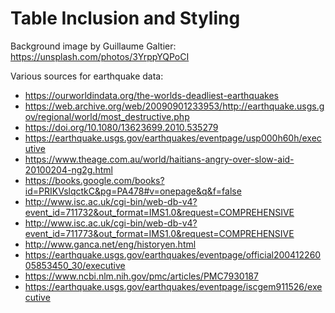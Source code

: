 # Table Inclusion and Styling

Background image by Guillaume Galtier: <https://unsplash.com/photos/3YrppYQPoCI>

Various sources for earthquake data:

- <https://ourworldindata.org/the-worlds-deadliest-earthquakes>
- <https://web.archive.org/web/20090901233953/http://earthquake.usgs.gov/regional/world/most_destructive.php>
- <https://doi.org/10.1080/13623699.2010.535279>
- <https://earthquake.usgs.gov/earthquakes/eventpage/usp000h60h/executive>
- <https://www.theage.com.au/world/haitians-angry-over-slow-aid-20100204-ng2g.html>
- <https://books.google.com/books?id=PRIKVslqctkC&pg=PA478#v=onepage&q&f=false>
- <http://www.isc.ac.uk/cgi-bin/web-db-v4?event_id=711732&out_format=IMS1.0&request=COMPREHENSIVE>
- <http://www.isc.ac.uk/cgi-bin/web-db-v4?event_id=711773&out_format=IMS1.0&request=COMPREHENSIVE>
- <http://www.ganca.net/eng/historyen.html>
- <https://earthquake.usgs.gov/earthquakes/eventpage/official20041226005853450_30/executive>
- <https://www.ncbi.nlm.nih.gov/pmc/articles/PMC7930187>
- <https://earthquake.usgs.gov/earthquakes/eventpage/iscgem911526/executive>
